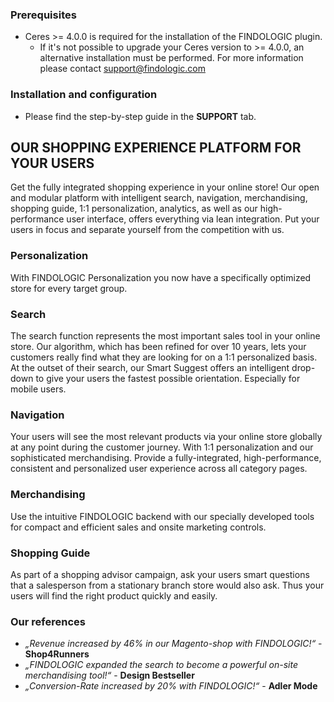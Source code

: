 ### Prerequisites

* Ceres >= 4.0.0 is required for the installation of the FINDOLOGIC plugin.
  * If it's not possible to upgrade your Ceres version to >= 4.0.0, an alternative installation must be performed. For more information please contact [support@findologic.com](mailto:support@findologic.com)

### Installation and configuration

* Please find the step-by-step guide in the **SUPPORT** tab.

## OUR SHOPPING EXPERIENCE PLATFORM FOR YOUR USERS
Get the fully integrated shopping experience in your online store!
Our open and modular platform with intelligent search, navigation, merchandising, shopping guide, 1:1 personalization, analytics, as well as our high-performance user interface, offers everything via lean integration. Put your users in focus and separate yourself from the competition with us.

### Personalization
With FINDOLOGIC Personalization you now have a specifically optimized store for every target group.

### Search
The search function represents the most important sales tool in your online store. Our algorithm, which has been refined for over 10 years, lets your customers really find what they are looking for on a 1:1 personalized basis. At the outset of their search, our Smart Suggest offers an intelligent drop-down to give your users the fastest possible orientation. Especially for mobile users.

### Navigation
Your users will see the most relevant products via your online store globally at any point during the customer journey. With 1:1 personalization and our sophisticated merchandising. Provide a fully-integrated, high-performance, consistent and personalized user experience across all category pages.

### Merchandising
Use the intuitive FINDOLOGIC backend with our specially developed tools for compact and efficient sales and onsite marketing controls.

### Shopping Guide
As part of a shopping advisor campaign, ask your users smart questions that a salesperson from a stationary branch store would also ask. Thus your users will find the right product quickly and easily.

### Our references
* *„Revenue increased by 46% in our Magento-shop with FINDOLOGIC!“* - **Shop4Runners**
* *„FINDOLOGIC expanded the search to become a powerful on-site merchandising tool!“* - **Design Bestseller**
* *„Conversion-Rate increased by 20% with FINDOLOGIC!“* - **Adler Mode**
